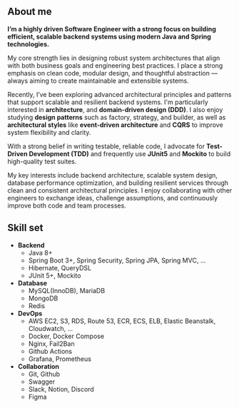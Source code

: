 ## About me

**I’m a highly driven Software Engineer with a strong focus on building efficient, scalable backend systems using modern Java and Spring technologies.**

My core strength lies in designing robust system architectures that align with both business goals and engineering best practices. I place a strong emphasis on clean code, modular design, and thoughtful abstraction — always aiming to create maintainable and extensible systems.

Recently, I’ve been exploring advanced architectural principles and patterns that support scalable and resilient backend systems. I'm particularly interested in **architecture**, and **domain-driven design (DDD)**. I also enjoy studying **design patterns** such as factory, strategy, and builder, as well as **architectural styles** like **event-driven architecture** and **CQRS** to improve system flexibility and clarity.

With a strong belief in writing testable, reliable code, I advocate for **Test-Driven Development (TDD)** and frequently use **JUnit5** and **Mockito** to build high-quality test suites.

My key interests include backend architecture, scalable system design, database performance optimization, and building resilient services through clean and consistent architectural principles. I enjoy collaborating with other engineers to exchange ideas, challenge assumptions, and continuously improve both code and team processes.

## Skill set

- **Backend**
  - Java 8+
  - Spring Boot 3+, Spring Security, Spring JPA, Spring MVC, ...
  - Hibernate, QueryDSL
  - JUnit 5+, Mockito
- **Database**
  - MySQL(InnoDB), MariaDB
  - MongoDB
  - Redis
- **DevOps**
  - AWS EC2, S3, RDS, Route 53, ECR, ECS, ELB, Elastic Beanstalk, Cloudwatch, ...
  - Docker, Docker Compose
  - Nginx, Fail2Ban
  - Github Actions
  - Grafana, Prometheus
- **Collaboration**
  - Git, Github
  - Swagger
  - Slack, Notion, Discord
  - Figma
